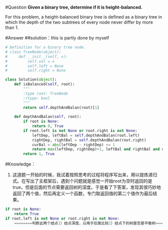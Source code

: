 #Question
**Given a binary tree, determine if it is height-balanced.**

For this problem, a height-balanced binary tree is defined as a binary tree in which the depth of the two subtrees of every node never differ by more than 1.

#Answer
##solution：this is partly done by myself
```python
# Definition for a binary tree node.
# class TreeNode(object):
#     def __init__(self, x):
#         self.val = x
#         self.left = None
#         self.right = None

class Solution(object):
    def isBalanced(self, root):
        """
        :type root: TreeNode
        :rtype: bool
        """
        return self.depthAndBalan(root)[1]        
        
    def depthAndBalan(self, root):
        if root is None:
            return 0, True
        if root.left is not None or root.right is not None:
            leftDep, leftBal = self.depthAndBalan(root.left)
            rightDep, rightBal = self.depthAndBalan(root.right)
            curBal = abs(leftDep - rightDep) <= 1
            return max(leftDep, rightDep)+1, leftBal and rightBal and curBal
        return 1, True
```

#Knowledge：
1. 这道题一开始的时候，我试着按照思考的过程将程序写出来，用以提炼递归式。在写出了主框架后，遇到个问题就是感觉一开始root为空时返回的是true，但是后面的节点需要返回树的深度。于是看了下答案，发现其很巧妙地返回了两个值，然后再定义一个函数，专门取返回值的第二个值作为最后结果。
```python
if root is None:
    return True
if root.left is not None or root.right is not None:
    ========判断此两个结点1）结点深度，以用于后面比较2）结点下的树是否是平衡树==========
```